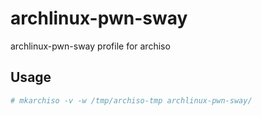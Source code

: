 # archlinux-pwn-sway
archlinux-pwn-sway profile for archiso

## Usage

```bash
# mkarchiso -v -w /tmp/archiso-tmp archlinux-pwn-sway/
```
